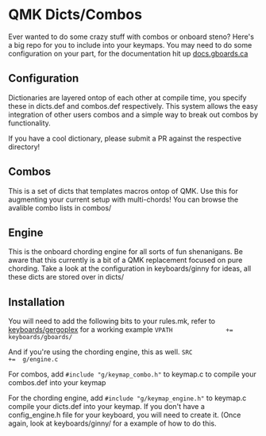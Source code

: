 # QMK Dicts/Combos

Ever wanted to do some crazy stuff with combos or onboard steno? Here's a big repo for you to include into your 
keymaps. You may need to do some configuration on your part, for the documentation hit up [docs.gboards.ca](http://docs.gboards.ca/)

## Configuration
Dictionaries are layered ontop of each other at compile time, you specify these in dicts.def and combos.def respectively.
This system allows the easy integration of other users combos and a simple way to break out combos by functionality. 

If you have a cool dictionary, please submit a PR against the respective directory!

## Combos
This is a set of dicts that templates macros ontop of QMK. Use this for augmenting your current setup with 
multi-chords! You can browse the avalible combo lists in combos/


## Engine
This is the onboard chording engine for all sorts of fun shenanigans. Be aware that this currently is a bit of a QMK 
replacement focused on pure chording. Take a look at the configuration in keyboards/ginny for ideas, all these dicts
are stored over in dicts/

## Installation
You will need to add the following bits to your rules.mk, refer to [keyboards/gergoplex](https://github.com/germ/qmk_firmware/blob/ginny-improv/keyboards/gergoplex/keymaps/default/rules.mk) for a working example
```VPATH               +=  keyboards/gboards/```

And if you're using the chording engine, this as well.
```SRC                 +=  g/engine.c ```

For combos, add ```#include "g/keymap_combo.h"``` to keymap.c to compile your combos.def into your keymap

For the chording engine, add ```#include "g/keymap_engine.h"``` to keymap.c compile your dicts.def into your keymap. If you
don't have a config_engine.h file for your keyboard, you will need to create it. (Once again, look at keyboards/ginny/
for a example of how to do this.
